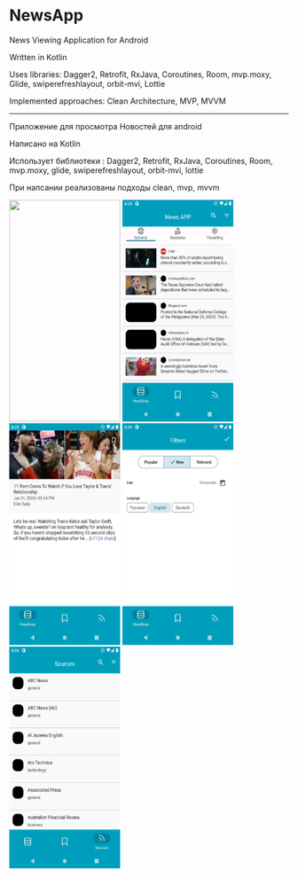 # NewsApp

News Viewing Application for Android

Written in Kotlin

Uses libraries: Dagger2, Retrofit, RxJava, Coroutines, Room, mvp.moxy, Glide, swiperefreshlayout, orbit-mvi, Lottie

Implemented approaches: Clean Architecture, MVP, MVVM

***

Приложение для просмотра Новостей для android
  
Написано на Kotlin
  
Использует библиотеки : Dagger2, Retrofit, RxJava, Coroutines, Room, mvp.moxy, glide, swiperefreshlayout, orbit-mvi, lottie  
  
При напсании реализованы подходы clean, mvp, mvvm

<img src="screenshot/screen_record.gif" width="200" height="400">

<img src="screenshot/Screenshot_1.png" width="200" height="400">

<img src="screenshot/Screenshot_2.png" width="200" height="400">

<img src="screenshot/Screenshot_3.png" width="200" height="400">

<img src="screenshot/Screenshot_4.png" width="200" height="400">





